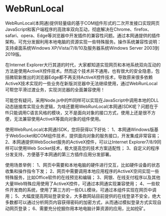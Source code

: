 ﻿# WebRunLocal
WebRunLocal(本网通)提供轻量级的基于COM组件形式的二次开发接口实现网页JavaScript和客户端程序的高效率双向互动，彻底解决在Chrome、firefox、safari、opera、Edge等浏览器中开发插件的兼容性问题。通过本网通提供的插件架构，可充分发掘利用本地电脑的资源实现一些特殊服务。操作系统兼容性说明：支持桌面系统Windows XP/Vista/7/8/10及服务器系统Windows Server 2003到2019版。

在Internet Explorer大行其道的时代，大家都知道实现网页和本地系统双向互动的方法是使用ActiveX控件技术。然而这个技术并不通用，也有很大的安全隐患，包括微软新推出的浏览器Edge都不再支持ActiveX控件技术，导致原来很多依赖ActiveX技术实现的一些业务在新版浏览器中无法继续使用，通过WebRunLocal可帮您平滑过渡业务，实现浏览器的全面兼容使用！

可能您有疑问，采用Node.js中的ffi同样可以实现在JavaScript中调用本地的DLL动态链接库实现业务逻辑，为啥还要用WebRunLocal(本网通)SDK呢？问题在于ffi只能调用C语言风格的模块，又不是面向对象的接口方式，使用上还是很不方便，无法兼容使用ActiveX等面向对象的组件使用。

使用WebRunLocal(本网通)SDK，您将获得以下好处：
1、本网通Windows版基于WebSocket和COM组件技术，提供面向对象的服务接口，开发集成非常容易；
2、本网通提供WebSocket服务的ActiveX控件，可以让Internet Explorer7/8/9同样可以使用Web Socket技术，极大提高您的技术方案适配性；
3、自定义的程序分发支持，方便基于本网通的第三方插件应用分发部署。

使用场景举例：
1、网页中需要和本地电脑的硬件进行交互，比如硬件设备的状态收集和操作指令下发；
2、网页中需要调用本地应用程序的ActiveX空间实现一些特殊服务，比如Office软件的在线预览和编辑；
3、网银、在线支付程序以及其他大量Web特殊应用使用了ActiveX控件，可通过本网通实现兼容使用；
4、一些软件开发商的系统，使用了第三方的一些DLL模块，可通过本组件实现在网页中调用；
5、大幅度提高网站登录安全，大多数网站目前提供的在线登录不安全，绝大多数都可以通过分析网页内容获得密码的加密方式，从而通过模拟登录方式实现自动网页登录；
6、需要充分挖掘你用本地电脑计算资源的应用，比如挖矿。
